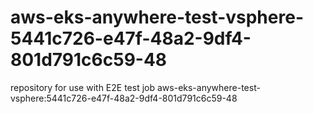 # aws-eks-anywhere-test-vsphere-5441c726-e47f-48a2-9df4-801d791c6c59-48
repository for use with E2E test job aws-eks-anywhere-test-vsphere:5441c726-e47f-48a2-9df4-801d791c6c59-48
